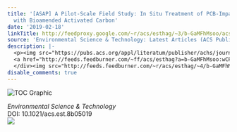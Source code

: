 ```yaml
---
title: '[ASAP] A Pilot-Scale Field Study: In Situ Treatment of PCB-Impacted Sediments
  with Bioamended Activated Carbon'
date: '2019-02-18'
linkTitle: http://feedproxy.google.com/~r/acs/esthag/~3/b-GaMFhMsoo/acs.est.8b05019
source: 'Environmental Science & Technology: Latest Articles (ACS Publications)'
description: |-
  <p><img src="https://pubs.acs.org/appl/literatum/publisher/achs/journals/content/esthag/0/esthag.ahead-of-print/acs.est.8b05019/20190218/images/medium/es-2018-05019v_0006.gif" alt="TOC Graphic"/></p><div><cite>Environmental Science & Technology</cite></div><div>DOI: 10.1021/acs.est.8b05019</div><div class="feedflare">
  <a href="http://feeds.feedburner.com/~ff/acs/esthag?a=b-GaMFhMsoo:wCPSOEeS320:yIl2AUoC8zA"><img src="http://feeds.feedburner.com/~ff/acs/esthag?d=yIl2AUoC8zA" border="0"></img></a>
  </div><img src="http://feeds.feedburner.com/~r/acs/esthag/~4/b-GaMFhMsoo" height="1" width="1" ...
disable_comments: true
---
```

<p><img src="https://pubs.acs.org/appl/literatum/publisher/achs/journals/content/esthag/0/esthag.ahead-of-print/acs.est.8b05019/20190218/images/medium/es-2018-05019v_0006.gif" alt="TOC Graphic"/></p><div><cite>Environmental Science & Technology</cite></div><div>DOI: 10.1021/acs.est.8b05019</div><div class="feedflare">
<a href="http://feeds.feedburner.com/~ff/acs/esthag?a=b-GaMFhMsoo:wCPSOEeS320:yIl2AUoC8zA"><img src="http://feeds.feedburner.com/~ff/acs/esthag?d=yIl2AUoC8zA" border="0"></img></a>
</div><img src="http://feeds.feedburner.com/~r/acs/esthag/~4/b-GaMFhMsoo" height="1" width="1" ...